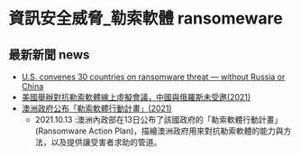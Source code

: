 # 資訊安全威脅_勒索軟體 ransomeware

## 最新新聞 news

- [U.S. convenes 30 countries on ransomware threat — without Russia or China](https://therecord.media/u-s-convenes-30-countries-on-ransomware-threat-without-russia-or-china/)
- [美國舉辦對抗勒索軟體線上虛擬會議，中國與俄羅斯未受邀(2021)]()
- [澳洲政府公布「勒索軟體行動計畫」(2021)](https://www.ithome.com.tw/news/147270)
  - 2021.10.13 :澳洲內政部在13日公布了該國政府的「勒索軟體行動計畫」(Ransomware Action Plan)，描繪澳洲政府用來對抗勒索軟體的能力與方法，以及提供讓受害者求助的管道。 
